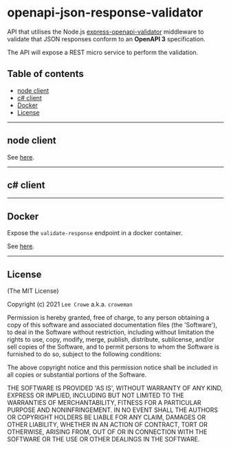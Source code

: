 # openapi-json-response-validator

API that utilises the Node.js [express-openapi-validator](#https://www.npmjs.com/package/express-openapi-validator) middleware to validate that JSON responses conform to an **OpenAPI 3** specification.

The API will expose a REST micro service to perform the validation.

## Table of contents

- [node client](#nodeclient)
- [c# client](#csharpclient)
- [Docker](#docker)
- [License](#license)

---

## node client<a name="nodeclient"></a>

See <a href="./node">here<a/>.

---

## c# client<a name="csharpclient"></a>


---

## Docker<a name="docker"></a>

Expose the `validate-response` endpoint in a docker container.

See <a href="./docker">here<a/>.

---

## License<a name="license"></a>

(The MIT License)

Copyright (c) 2021 `Lee Crowe` a.k.a. `croweman`

Permission is hereby granted, free of charge, to any person obtaining a copy of this software and associated documentation files (the 'Software'), to deal in the Software without restriction, including without limitation the rights to use, copy, modify, merge, publish, distribute, sublicense, and/or sell copies of the Software, and to permit persons to whom the Software is furnished to do so, subject to the following conditions:

The above copyright notice and this permission notice shall be included in all copies or substantial portions of the Software.

THE SOFTWARE IS PROVIDED 'AS IS', WITHOUT WARRANTY OF ANY KIND, EXPRESS OR IMPLIED, INCLUDING BUT NOT LIMITED TO THE WARRANTIES OF MERCHANTABILITY, FITNESS FOR A PARTICULAR PURPOSE AND NONINFRINGEMENT. IN NO EVENT SHALL THE AUTHORS OR COPYRIGHT HOLDERS BE LIABLE FOR ANY CLAIM, DAMAGES OR OTHER LIABILITY, WHETHER IN AN ACTION OF CONTRACT, TORT OR OTHERWISE, ARISING FROM, OUT OF OR IN CONNECTION WITH THE SOFTWARE OR THE USE OR OTHER DEALINGS IN THE SOFTWARE.


